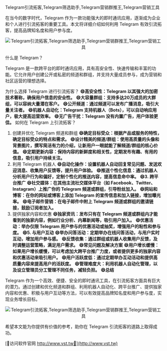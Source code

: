 Telegram引流拓客,Telegram筛选助手,Telegram营销群推王,Telegram营销工具

在当今的数字时代，Telegram 作为一款功能强大的即时通讯应用，逐渐成为企业和个人进行引流拓客的重要工具。本文将详细介绍如何利用 Telegram 有效引流拓客，提高品牌知名度和用户参与度。

 <center><img src="https://vst.tw/MP4/tuiguang/png/4.png" alt="Telegram引流拓客,Telegram筛选助手,Telegram营销群推王,Telegram营销工具"></center>

什么是 Telegram？

Telegram 是一款跨平台的即时通讯应用，具有高安全性、快速传输和丰富的功能。它允许用户创建公开或私密的频道和群组，并支持大量成员参与，成为营销和社区运营的理想选择。

为什么选择 Telegram 进行引流拓客？
**😄高安全性：Telegram 以其强大的加密技术著称，确保用户信息的安全性。**
**😄大容量群组：支持多达20万成员的大群组，可以容纳大量潜在客户。**
**😄公开频道：通过频道可以发布广播消息，吸引大量关注者。**
**😄机器人自动化：Telegram 支持机器人（Bots），可以自动响应用户，极大提高运营效率。**
**😄无广告干扰：Telegram 没有内置广告，用户体验更佳。**
如何在 Telegram 上引流拓客？
1. 创建并优化 Telegram 频道和群组
**😄确定目标受众：根据产品或服务的特性，确定目标受众的特点和需求。**
**😄设计精美的频道/群组：使用高质量的头像和背景图片，撰写简洁有力的介绍，让新用户一眼就能了解频道/群组的核心价值。**
**😄定期更新内容：保持内容的新鲜度和相关性，定期发布有趣、有用的信息，吸引用户持续关注。**
2. 利用 Telegram 机器人
**😄自动化操作：设置机器人自动回复常见问题、发送欢迎消息、收集用户反馈等，提升用户体验。**
**😄推送个性化信息：通过机器人分析用户行为和偏好，定制个性化的推送内容，提高信息命中率。**
**😄3. 跨平台推广**
**😄社交媒体：在其他主流社交媒体平台（如 Facebook、Twitter、Instagram）上推广你的 Telegram 频道或群组，引导粉丝加入。**
**😄网站和博客：在你的网站或博客上添加 Telegram 的宣传信息和加入链接，增加曝光率。**
**😄电子邮件营销：在电子邮件中附上 Telegram 频道或群组的邀请链接，鼓励订阅者加入。**
4. 提供独家内容和优惠
**😄独家资讯：发布只有在 Telegram 频道或群组内才能看到的独家内容，例如行业分析、内幕新闻等，吸引用户加入。**
**😄优惠活动：举办仅限 Telegram 用户参与的优惠活动或抽奖，增强用户的粘性和参与度。**
**😄5. 与用户互动**
**😄举办问答活动：定期举办在线问答活动，与用户实时互动，增加用户参与感。**
**😄反馈收集：通过群组或机器人收集用户反馈，及时调整运营策略，满足用户需求。**
**😄常见问题及解决方案**
**😄用户增长缓慢：如果用户增长缓慢，可以考虑加大跨平台推广力度，或者提供更多的独家内容和优惠活动来吸引用户。**
**😄用户活跃度低：通过定期举办互动活动和提供高质量内容来提高用户的活跃度。**
**😄管理难度大：利用机器人自动化管理，以及设立管理员分工管理不同任务，减轻负担。**
**😄总结**

Telegram 作为一个高效、便捷、安全的即时通讯工具，在引流拓客方面具有巨大的潜力。通过创建和优化频道和群组、利用机器人自动化、跨平台推广、提供独家内容和优惠、积极与用户互动等方法，可以有效提高品牌知名度和用户参与度，实现业务增长目标。

 <center><img src="https://vst.tw/MP4/tuiguang/png/6.png" alt="Telegram引流拓客,Telegram筛选助手,Telegram营销群推王,Telegram营销工具"></center>

希望本文能为你提供有价值的参考，助你在 Telegram 引流拓客的道路上取得成功。


[👻访问软件官网 http://www.vst.tw👻](http://www.vst.tw)
